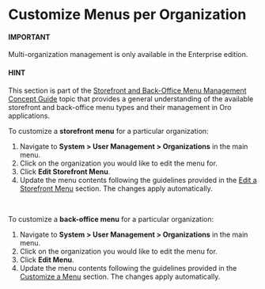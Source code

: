 <a id="frontend-menu-organization"></a>

# Customize Menus per Organization

#### IMPORTANT
Multi-organization management is only available in the Enterprise edition.

#### HINT
This section is part of the [Storefront and Back-Office Menu Management Concept Guide](../../../../concept-guides/administration/menus/index.md#menu-management-concept-guide) topic that provides a general understanding of the available storefront and back-office menu types and their management in Oro applications.

To customize a **storefront menu** for a particular organization:

1. Navigate to **System > User Management > Organizations** in the main menu.
2. Click on the organization you would like to edit the menu for.
3. Click <i class="fas fa-cog" aria-hidden="true"></i> **Edit Storefront Menu**.
4. Update the menu contents following the guidelines provided in the [Edit a Storefront Menu](../../frontend-menus/edit-frontend-menu.md#user-guide-system-menu-menu-frontend) section.
   The changes apply automatically.

<br/>

<a id="backend-menu-organization"></a>

To customize a **back-office menu** for a particular organization:

1. Navigate to **System > User Management > Organizations** in the main menu.
2. Click on the organization you would like to edit the menu for.
3. Click <i class="fas fa-cog" aria-hidden="true"></i> **Edit Menu**.
4. Update the menu contents following the guidelines provided in the [Customize a Menu](../../menus/index.md#doc-menus-config) section.
   The changes apply automatically.

<!-- fa-bars = fa-navicon -->
<!-- Ic Tiles is used as Set As Default in saved views, and as tiles in display layout options -->
<!-- IcPencil refers to Rename in Commerce and Inline Editing in CRM -->
<!-- Check mark in the square. -->
<!-- SortDesc is also used as drop-down arrow -->
<!-- A -->
<!-- B -->
<!-- C -->
<!-- D -->
<!-- E -->
<!-- F -->
<!-- G -->
<!-- H -->
<!-- I -->
<!-- L -->
<!-- M -->
<!-- P -->
<!-- R -->
<!-- S -->
<!-- T -->
<!-- U -->
<!-- Z -->
